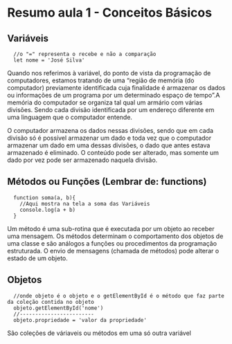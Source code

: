 # Resumo aula 1 - Conceitos Básicos

## Variáveis

```
  //o "=" representa o recebe e não a comparação
  let nome = 'José Silva'
```

Quando nos referimos à variável, do ponto de vista da programação de computadores, estamos tratando de uma 
“região de memória (do computador) previamente identificada cuja finalidade é armazenar os dados ou informações 
de um programa por um determinado espaço de tempo”.A memória do computador se organiza tal qual um armário 
com várias divisões. Sendo cada divisão identificada por um endereço diferente em uma linguagem que o computador 
entende.

O computador armazena os dados nessas divisões, sendo que em cada divisão só é possível armazenar um dado e toda 
vez que o computador armazenar um dado em uma dessas divisões, o dado que antes estava armazenado é eliminado. 
O conteúdo pode ser alterado, mas somente um dado por vez pode ser armazenado naquela divisão.


## Métodos ou Funções (Lembrar de: functions)
```
  function soma(a, b){
    //Aqui mostra na tela a soma das Variáveis
    console.log(a + b) 
  }
```

Um método é uma sub-rotina que é executada por um objeto ao receber uma mensagem. Os métodos determinam o comportamento 
dos objetos de uma classe e são análogos a funções ou procedimentos da programação estruturada. O envio de mensagens 
(chamada de métodos) pode alterar o estado de um objeto.

## Objetos
```
  //onde objeto é o objeto e o getElementById é o método que faz parte da coleção contida no objeto
  objeto.getElementById('nome')
  //------------------------
  objeto.propriedade = 'valor da propriedade'
```
São coleções de váriaveis ou métodos em uma só outra variável
